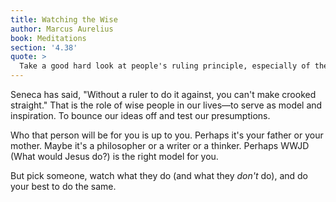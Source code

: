 ```yaml
---
title: Watching the Wise
author: Marcus Aurelius
book: Meditations
section: '4.38'
quote: >
  Take a good hard look at people's ruling principle, especially of the wise, what they run away from and what they seek out.
---
```


Seneca has said, "Without a ruler to do it against, you can't make crooked straight." That is the role of wise people in our lives—to serve as model and inspiration. To bounce our ideas off and test our presumptions.

Who that person will be for you is up to you. Perhaps it's your father or your mother. Maybe it's a philosopher or a writer or a thinker. Perhaps WWJD (What would Jesus do?) is the right model for you.

But pick someone, watch what they do (and what they _don't_ do), and do your best to do the same.
